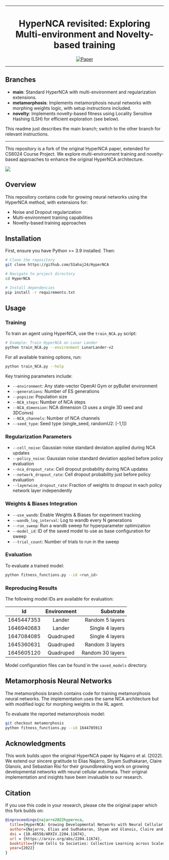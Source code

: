
---

<div align="center">

# HyperNCA revisited: Exploring Multi-environment and Novelty-based training

[![Paper](https://img.shields.io/badge/paper-arxiv.2204.11674-B31B1B.svg)](https://arxiv.org/abs/2204.11674)
</div>

---

## Branches
- **main**: Standard HyperNCA with multi-environment and regularization extensions.
- **metamorphosis**: Implements metamorphosis neural networks with morphing weights logic, with setup instructions included.
- **novelty**: Implements novelty-based fitness using Locality Sensitive Hashing (LSH) for efficient exploration (see below).

This readme just describes the main branch; switch to the other branch for relevant instructions.

---

This repository is a fork of the original HyperNCA paper, extended for CS6024 Course Project. We explore multi-environment training and novelty-based approaches to enhance the original HyperNCA architecture.

![](images/main.png)

## Overview

This repository contains code for growing neural networks using the HyperNCA method, with extensions for:
- Noise and Dropout regularization
- Multi-environment training capabilities
- Novelty-based training approaches

## Installation

First, ensure you have Python >= 3.9 installed. Then:

```bash
# Clone the repository
git clone https://github.com/SSahaj24/HyperNCA

# Navigate to project directory
cd HyperNCA

# Install dependencies
pip install -r requirements.txt
```

## Usage

### Training

To train an agent using HyperNCA, use the `train_NCA.py` script:

```bash
# Example: Train HyperNCA on Lunar Lander
python train_NCA.py --environment LunarLander-v2
```

For all available training options, run:
```bash
python train_NCA.py --help
```

Key training parameters include:
- `--environment`: Any state-vector OpenAI Gym or pyBullet environment
- `--generations`: Number of ES generations
- `--popsize`: Population size
- `--NCA_steps`: Number of NCA steps
- `--NCA_dimension`: NCA dimension (3 uses a single 3D seed and 3DConvs)
- `--NCA_channels`: Number of NCA channels
- `--seed_type`: Seed type (single_seed, randomU2: [-1,1])

### Regularization Parameters
- `--cell_noise`: Gaussian noise standard deviation applied during NCA updates
- `--policy_noise`: Gaussian noise standard deviation applied before policy evaluation
- `--nca_dropout_rate`: Cell dropout probability during NCA updates
- `--network_dropout_rate`: Cell dropout probability just before policy evaluation
- `--layerwise_dropout_rate`: Fraction of weights to dropout in each policy network layer independently

### Weights & Biases Integration
- `--use_wandb`: Enable Weights & Biases for experiment tracking
- `--wandb_log_interval`: Log to wandb every N generations
- `--run_sweep`: Run a wandb sweep for hyperparameter optimization
- `--model_id`: ID of the saved model to use as base configuration for sweep
- `--trial_count`: Number of trials to run in the sweep

### Evaluation

To evaluate a trained model:

```bash
python fitness_functions.py --id <run_id>
```

### Reproducing Results

The following model IDs are available for evaluation:

| Id            | Environment    | Substrate |
| ------------- |:-------------:| ------:|
| 1645447353    | Lander        | Random 5 layers |
| 1646940683    | Lander        | Single 4 layers |
| 1647084085    | Quadruped     | Single 4 layers |
| 1645360631    | Quadruped     | Random 3 layers |
| 1645605120    | Quadruped     | Random 30 layers |

Model configuration files can be found in the `saved_models` directory.

## Metamorphosis Neural Networks

The metamorphosis branch contains code for training metamorphosis neural networks. The implementation uses the same NCA architecture but with modified logic for morphing weights in the RL agent.

To evaluate the reported metamorphosis model:
```bash
git checkout metamorphosis
python fitness_functions.py --id 1644785913
```

## Acknowledgments

This work builds upon the original HyperNCA paper by Najarro et al. (2022). We extend our sincere gratitude to Elias Najarro, Shyam Sudhakaran, Claire Glanois, and Sebastian Risi for their groundbreaking work on growing developmental networks with neural cellular automata. Their original implementation and insights have been invaluable to our research.

## Citation

If you use this code in your research, please cite the original paper which this fork builds on:

```bibtex
@inproceedings{najarro2022hypernca,
  title={HyperNCA: Growing Developmental Networks with Neural Cellular Automata},
  author={Najarro, Elias and Sudhakaran, Shyam and Glanois, Claire and Risi, Sebastian},
  doi = {10.48550/ARXIV.2204.11674},
  url = {https://arxiv.org/abs/2204.11674},
  booktitle={From Cells to Societies: Collective Learning across Scales},
  year={2022}
}
```